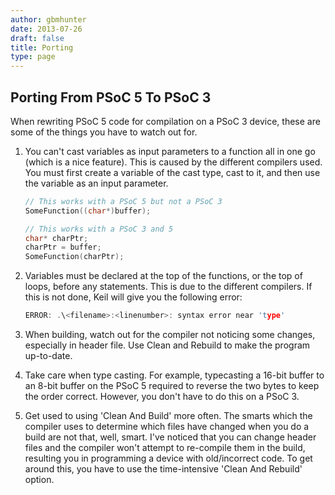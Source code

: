 ```yaml
---
author: gbmhunter
date: 2013-07-26
draft: false
title: Porting
type: page
---
```


## Porting From PSoC 5 To PSoC 3

When rewriting PSoC 5 code for compilation on a PSoC 3 device, these are some of the things you have to watch out for.

1. You can't cast variables as input parameters to a function all in one go (which is a nice feature). This is caused by the different compilers used. You must first create a variable of the cast type, cast to it, and then use the variable as an input parameter.

    ```c
    // This works with a PSoC 5 but not a PSoC 3
    SomeFunction((char*)buffer);

    // This works with a PSoC 3 and 5
    char* charPtr;
    charPtr = buffer;
    SomeFunction(charPtr);
    ```

2. Variables must be declared at the top of the functions, or the top of loops, before any statements. This is due to the different compilers. If this is not done, Keil will give you the following error:
    
    ```c
    ERROR: .\<filename>:<linenumber>: syntax error near 'type'
    ```

3. When building, watch out for the compiler not noticing some changes, especially in header file. Use Clean and Rebuild to make the program up-to-date.
4. Take care when type casting. For example, typecasting a 16-bit buffer to an 8-bit buffer on the PSoC 5 required to reverse the two bytes to keep the order correct. However, you don't have to do this on a PSoC 3.
5. Get used to using 'Clean And Build' more often. The smarts which the compiler uses to determine which files have changed when you do a build are not that, well, smart. I've noticed that you can change header files and the compiler won't attempt to re-compile them in the build, resulting you in programming a device with old/incorrect code. To get around this, you have to use the time-intensive 'Clean And Rebuild' option.
